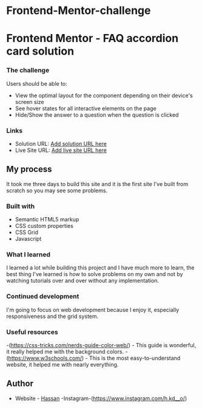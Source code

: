 # Frontend-Mentor-challenge
# Frontend Mentor - FAQ accordion card solution


### The challenge

Users should be able to:

- View the optimal layout for the component depending on their device's screen size
- See hover states for all interactive elements on the page
- Hide/Show the answer to a question when the question is clicked

### Links

- Solution URL: [Add solution URL here](https://your-solution-url.com)
- Live Site URL: [Add live site URL here](https://your-live-site-url.com)

## My process
It took me three days to build this site and it is the first site I've built from scratch so you may see some problems.

### Built with

- Semantic HTML5 markup
- CSS custom properties
- CSS Grid
- Javascript


### What I learned

I learned a lot while building this project and I have much more to learn, the best thing I've learned is how to solve problems on my own and not by watching tutorials over and over without any implementation.


### Continued development
I'm going to focus on web development because I enjoy it, especially responsiveness and the grid system.

### Useful resources

-(https://css-tricks.com/nerds-guide-color-web/) - This guide is wonderful, it really helped me with the background colors.
-(https://www.w3schools.com/) - This is the most easy-to-understand website, it helped me with nearly everything.


## Author

- Website - [Hassan]( https://hassan588.github.io/Frontend-Mentor-challenge/)
-Instagram-(https://www.instagram.com/h.kd__o/)

